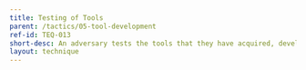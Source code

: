 ```yaml
---
title: Testing of Tools
parent: /tactics/05-tool-development
ref-id: TEQ-013
short-desc: An adversary tests the tools that they have acquired, developed, or purchased for their effectiveness and utility in the intended attack. This may also include learning how the tool functions in a live exercise.
layout: technique
---
```

